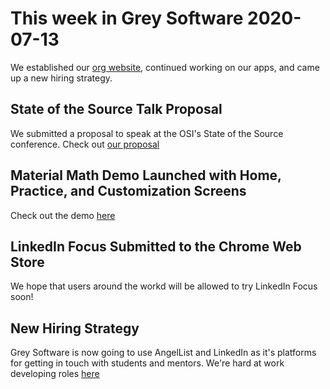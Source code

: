 # This week in Grey Software 2020-07-13

We established our [org website](https://org.grey.software), continued working on our apps, and came up a new hiring strategy.

## State of the Source Talk Proposal

We submitted a proposal to speak at the OSI's State of the Source conference. Check out [our proposal](http://tiny.cc/gs-sst)

## Material Math Demo Launched with Home, Practice, and Customization Screens

Check out the demo [here](https://tiny.cc/gs-mm)

## LinkedIn Focus Submitted to the Chrome Web Store

We hope that users around the workd will be allowed to try LinkedIn Focus soon! 

## New Hiring Strategy

Grey Software is now going to use AngelList and LinkedIn as it's platforms for getting in touch with students and mentors. We're hard at work developing roles [here](http://tiny.cc/gs-ad)
